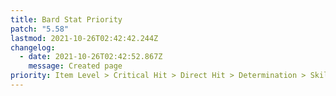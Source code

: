 ```yaml
---
title: Bard Stat Priority
patch: "5.58"
lastmod: 2021-10-26T02:42:42.244Z
changelog:
  - date: 2021-10-26T02:42:52.867Z
    message: Created page
priority: Item Level > Critical Hit > Direct Hit > Determination > Skill Speed
---
```

